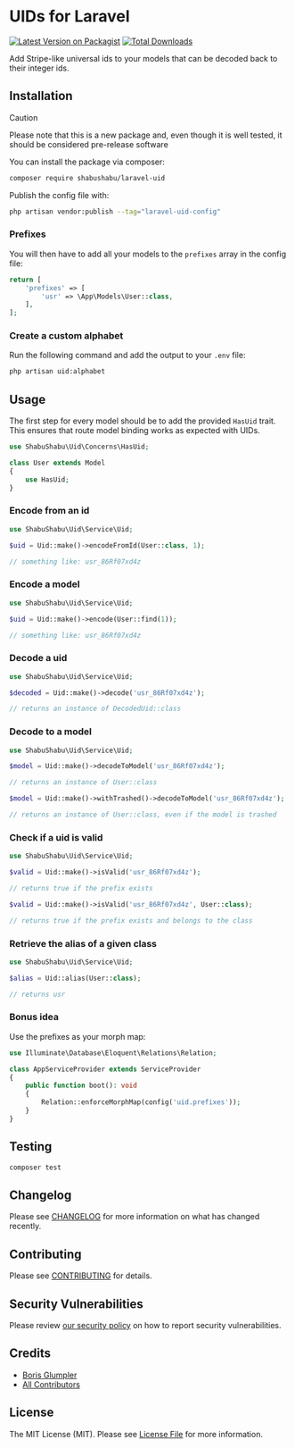 # UIDs for Laravel

[![Latest Version on Packagist](https://img.shields.io/packagist/v/shabushabu/laravel-uid.svg?style=flat-square)](https://packagist.org/packages/boris-glumpler/laravel-uid)
[![Total Downloads](https://img.shields.io/packagist/dt/shabushabu/laravel-uid.svg?style=flat-square)](https://packagist.org/packages/boris-glumpler/laravel-uid)

Add Stripe-like universal ids to your models that can be decoded back to their integer ids.

## Installation

> [!CAUTION]
> Please note that this is a new package and, even though it is well tested, it should be considered pre-release software

You can install the package via composer:

```bash
composer require shabushabu/laravel-uid
```

Publish the config file with:

```bash
php artisan vendor:publish --tag="laravel-uid-config"
```

### Prefixes

You will then have to add all your models to the `prefixes` array in the config file:

```php
return [
    'prefixes' => [
        'usr' => \App\Models\User::class,
    ],
];
```

### Create a custom alphabet

Run the following command and add the output to your `.env` file:

```bash
php artisan uid:alphabet
```

## Usage

The first step for every model should be to add the provided `HasUid` trait. This ensures that route model binding works as expected with UIDs.

```php
use ShabuShabu\Uid\Concerns\HasUid;

class User extends Model
{
    use HasUid;
}
```

### Encode from an id

```php
use ShabuShabu\Uid\Service\Uid;

$uid = Uid::make()->encodeFromId(User::class, 1);

// something like: usr_86Rf07xd4z
```

### Encode a model

```php
use ShabuShabu\Uid\Service\Uid;

$uid = Uid::make()->encode(User::find(1));

// something like: usr_86Rf07xd4z
```

### Decode a uid

```php
use ShabuShabu\Uid\Service\Uid;

$decoded = Uid::make()->decode('usr_86Rf07xd4z');

// returns an instance of DecodedUid::class
```

### Decode to a model

```php
use ShabuShabu\Uid\Service\Uid;

$model = Uid::make()->decodeToModel('usr_86Rf07xd4z');

// returns an instance of User::class

$model = Uid::make()->withTrashed()->decodeToModel('usr_86Rf07xd4z');

// returns an instance of User::class, even if the model is trashed
```

### Check if a uid is valid

```php
use ShabuShabu\Uid\Service\Uid;

$valid = Uid::make()->isValid('usr_86Rf07xd4z');

// returns true if the prefix exists

$valid = Uid::make()->isValid('usr_86Rf07xd4z', User::class);

// returns true if the prefix exists and belongs to the class
```

### Retrieve the alias of a given class

```php
use ShabuShabu\Uid\Service\Uid;

$alias = Uid::alias(User::class);

// returns usr
```

### Bonus idea

Use the prefixes as your morph map:

```php
use Illuminate\Database\Eloquent\Relations\Relation;

class AppServiceProvider extends ServiceProvider
{
    public function boot(): void
    {
        Relation::enforceMorphMap(config('uid.prefixes'));
    }
}
```

## Testing

```bash
composer test
```

## Changelog

Please see [CHANGELOG](CHANGELOG.md) for more information on what has changed recently.

## Contributing

Please see [CONTRIBUTING](CONTRIBUTING.md) for details.

## Security Vulnerabilities

Please review [our security policy](../../security/policy) on how to report security vulnerabilities.

## Credits

- [Boris Glumpler](https://github.com/boris-glumpler)
- [All Contributors](../../contributors)

## License

The MIT License (MIT). Please see [License File](LICENSE.md) for more information.
